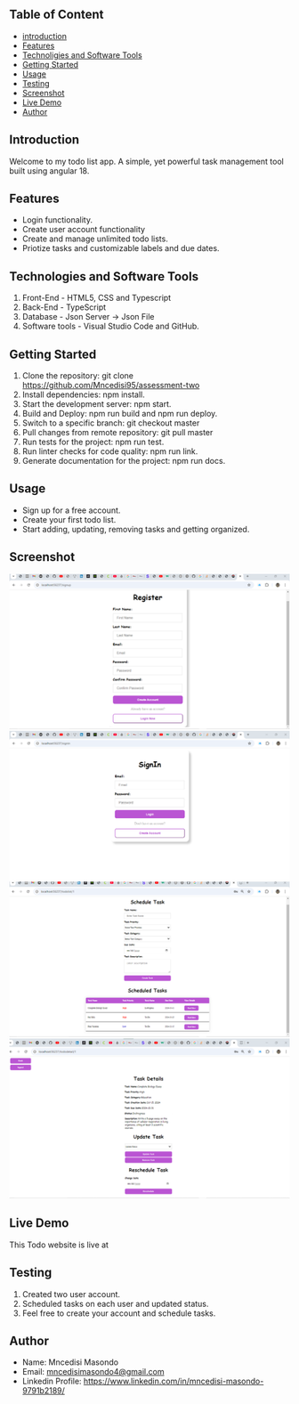 ## Table of Content

- [introduction](#introduction)
- [Features](#features)
- [Technoligies and Software Tools](#technologies-and-software-tools)
- [Getting Started](#getting-started)
- [Usage](usage)
- [Testing](testing)
- [Screenshot](screenshot)
- [Live Demo](live-demo)
- [Author](author)

## Introduction

Welcome to my todo list app. A simple, yet powerful task management tool built using angular 18.  

## Features

* Login functionality.
* Create user account functionality
* Create and manage unlimited todo lists.
* Priotize tasks and customizable labels and due dates.

## Technologies and Software Tools

1. Front-End - HTML5, CSS and Typescript
2. Back-End - TypeScript 
3. Database - Json Server -> Json File 
4. Software tools - Visual Studio Code and GitHub.

## Getting Started

1. Clone the repository: git clone https://github.com/Mncedisi95/assessment-two
2. Install dependencies: npm install.
3. Start the development server: npm start.
4. Build and Deploy: npm run build and npm run deploy.
5. Switch to a specific branch: git checkout master
6. Pull changes from remote repository: git pull master
7. Run tests for the project: npm run test.
8. Run linter checks for code quality: npm run link.
9. Generate documentation for the project: npm run docs.

## Usage

* Sign up for a free account.
* Create your first todo list.
* Start adding, updating, removing tasks and getting organized.

## Screenshot

![Sign-up Screen](src/assets/screenshot/sign-up.png)
![Sign-in Screen](src/assets/screenshot/sign-in.png)
![Home Screen](src/assets/screenshot/Home.png)
![Todo Detail](src/assets/screenshot/Detail.png)

## Live Demo

This Todo website is live at 

## Testing

1. Created two user account.
2. Scheduled tasks on each user and updated status.
3. Feel free to create your account and schedule tasks.

## Author

* Name: Mncedisi Masondo
* Email: mncedisimasondo4@gmail.com
* Linkedin Profile: https://www.linkedin.com/in/mncedisi-masondo-9791b2189/ 
